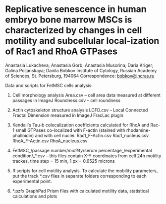 # Replicative senescence in human embryo bone marrow MSCs is characterized by changes in cell motility and subcellular local-ization of Rac1 and RhoA GTPases

Anastasia Lukacheva; Anastasia Gorb; Anastasia Musorina; Daria Kriger; Galina Poljanskaya; Danila Bobkov
Institute of Cytology, Russian Academy of Sciences, St. Petersburg, 194064
Correspondence: bobkov@incras.ru

Data and scripts for FetMSC cells analysis:

1) Cell morphology analysis
Area.csv – cell area data measured at different passages in ImageJ
Roundness.csv – cell roundness

2) Actin cytoskeleton structure analysis
LCFD.csv – Local Connected Fractal Dimension measured in ImageJ FracLac plugin

4) Kendall's Tau-b colocalization coefficients calculated for RhoA and Rac-1 small GTPases co-localized with F-actin (stained with rhodamine-phalloidin) and with cell nuclei.
Rac1_F-Actin.csv 
Rac1_nucleus.csv
RhoA_F-Actin.csv
RhoA_nucleus.csv

5) FetMSC_/passage number/_motility_/serum percentage_/experimental condition/_*.csv – this files contain X-Y coordinates from cell 24h motility trackes, time step = 15 min, 1 px = 0.6525 microns

6) R scripts for cell motility analysis. To calculate the mobility parameters, put the track *.csv files in separate folders corresponding to each experimental point.

7) *.pzfx GraphPad Prism files with calculated motility data, statistical calculations and plots



